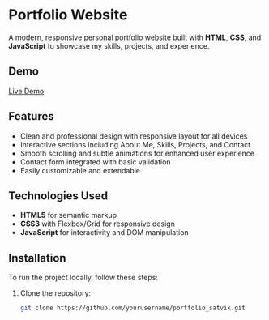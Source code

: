 # Portfolio Website

A modern, responsive personal portfolio website built with **HTML**, **CSS**, and **JavaScript** to showcase my skills, projects, and experience.

## Demo

[Live Demo](https://your-portfolio-url.com) 

## Features

- Clean and professional design with responsive layout for all devices  
- Interactive sections including About Me, Skills, Projects, and Contact  
- Smooth scrolling and subtle animations for enhanced user experience  
- Contact form integrated with basic validation  
- Easily customizable and extendable

## Technologies Used

- **HTML5** for semantic markup  
- **CSS3** with Flexbox/Grid for responsive design  
- **JavaScript** for interactivity and DOM manipulation

## Installation

To run the project locally, follow these steps:

1. Clone the repository:  
   ```bash
   git clone https://github.com/yourusername/portfolio_satvik.git
